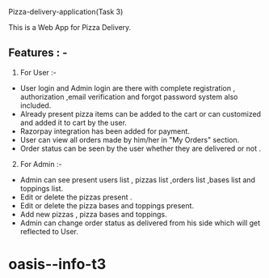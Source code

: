 Pizza-delivery-application(Task 3)

This is a Web App for Pizza Delivery.

## Features : -

1. For User :-

-   User login and Admin login are there with complete registration , authorization ,email verification and forgot password system also   included.
-   Already present pizza items can be added to the cart or can customized  and added it to cart by the user.
-   Razorpay integration has been added  for payment.
-   User can view all orders made by him/her in "My Orders" section.
-   Order status can be seen by the user whether they are  delivered or not .

2. For Admin :-

-   Admin can see present users list , pizzas list ,orders list ,bases list and toppings list.
-   Edit or delete the pizzas present .
-   Edit or delete the pizza bases and toppings present.
-   Add new pizzas , pizza bases and toppings.
-   Admin can change order status as delivered from his side which will get reflected to User.




# oasis--info-t3
